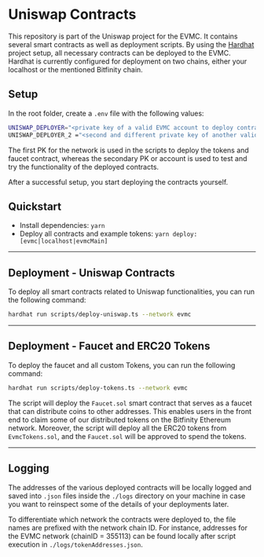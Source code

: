 # Uniswap Contracts

This repository is part of the Uniswap project for the EVMC. It contains several smart contracts as well as deployment scripts.
By using the [Hardhat](https://hardhat.org/) project setup, all necessary contracts can be deployed to
the EVMC.
Hardhat is currently configured for deployment on two chains, either your localhost or the mentioned Bitfinity chain.

## Setup

In the root folder, create a `.env` file with the following values:

``` bash
UNISWAP_DEPLOYER="<private key of a valid EVMC account to deploy contracts>"
UNISWAP_DEPLOYER_2 ="<second and different private key of another valid EVMC account to deploy contracts>"
```

The first PK for the network is used in the scripts to deploy the tokens and faucet contract, whereas the secondary PK  or account is used to test and try the functionality of the deployed contracts.

After a successful setup, you start deploying the contracts yourself.

## Quickstart

- Install dependencies: `yarn`
- Deploy all contracts and example tokens: `yarn deploy:[evmc|localhost|evmcMain]`

---

## Deployment  - Uniswap Contracts

To deploy all smart contracts related to Uniswap functionalities, you can run the following command:

``` bash
hardhat run scripts/deploy-uniswap.ts --network evmc
```

---

## Deployment - Faucet and ERC20 Tokens

To deploy the faucet and all custom Tokens, you can run the following command:

``` bash
hardhat run scripts/deploy-tokens.ts --network evmc
```

The script will deploy the `Faucet.sol` smart contract that serves as a faucet that can distribute coins to other
addresses. This enables users in the front end to claim some of our distributed tokens on the Bitfinity Ethereum network. Moreover, the script will deploy all the ERC20 tokens from `EvmcTokens.sol`, and the `Faucet.sol` will be approved to spend the tokens.

---

## Logging

The addresses of the various deployed contracts will be locally logged and saved into `.json` files inside the `./logs`  directory on your machine in case you want to reinspect some of the details of your deployments later.

To differentiate which network the contracts were deployed to, the file names are prefixed with the network chain ID. For instance, addresses for the EVMC network (chainID = 355113) can be found locally after script execution in `./logs/tokenAddresses.json`.
